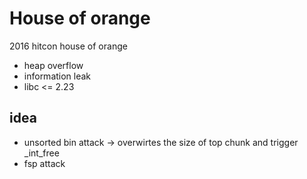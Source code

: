# House of orange

2016 hitcon house of orange

* heap overflow 
* information leak 
* libc &lt;= 2.23

## idea

* unsorted bin attack -&gt; overwirtes the size of top chunk and trigger \_int\_free
* fsp attack 

